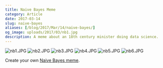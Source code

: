 ```yaml
---
title: Naive Bayes Meme
category: Article
date: 2017-03-14
slug: naive-bayes
aliases: [/blog/2017/Mar/14/naive-bayes/]
og_image: uploads/2017/03/nb1.jpg
description: A meme about an 18th century minister doing data science.
---
```


![nb1.JPG](/uploads/2017/03/nb1.jpg) ![nb2.JPG](/uploads/2017/03/nb2.jpg) ![nb3.JPG](/uploads/2017/03/nb3.jpg) ![nb4.JPG](/uploads/2017/03/nb4.jpg) ![nb5.JPG](/uploads/2017/03/nb5.jpg) ![nb6.JPG](/uploads/2017/03/nb6.jpg)

Create your own [Naive Bayes meme](https://memegenerator.net/Naive-Bayes/caption).